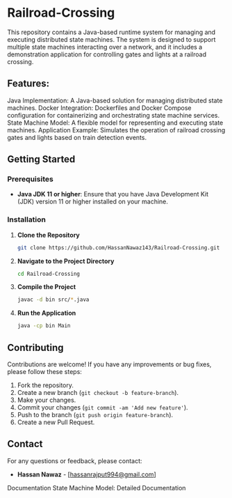 # Railroad-Crossing
This repository contains a Java-based runtime system for managing and executing distributed state machines. The system is designed to support multiple state machines interacting over a network, and it includes a demonstration application for controlling gates and lights at a railroad crossing.

## Features:
Java Implementation: A Java-based solution for managing distributed state machines.
Docker Integration: Dockerfiles and Docker Compose configuration for containerizing and orchestrating state machine services.
State Machine Model: A flexible model for representing and executing state machines.
Application Example: Simulates the operation of railroad crossing gates and lights based on train detection events.
## Getting Started

### Prerequisites

- **Java JDK 11 or higher**: Ensure that you have Java Development Kit (JDK) version 11 or higher installed on your machine.

### Installation

1. **Clone the Repository**

    ```bash
    git clone https://github.com/HassanNawaz143/Railroad-Crossing.git
    ```

2. **Navigate to the Project Directory**

    ```bash
    cd Railroad-Crossing
    ```

3. **Compile the Project**

    ```bash
    javac -d bin src/*.java
    ```

4. **Run the Application**

    ```bash
    java -cp bin Main
    ```

## Contributing

Contributions are welcome! If you have any improvements or bug fixes, please follow these steps:

1. Fork the repository.
2. Create a new branch (`git checkout -b feature-branch`).
3. Make your changes.
4. Commit your changes (`git commit -am 'Add new feature'`).
5. Push to the branch (`git push origin feature-branch`).
6. Create a new Pull Request.


## Contact

For any questions or feedback, please contact:

- **Hassan Nawaz** - [hassanrajput994@gmail.com]


Documentation
State Machine Model: Detailed Documentation
